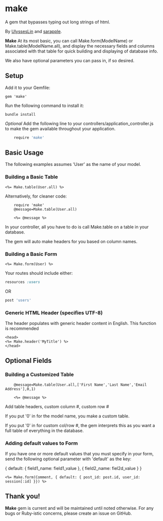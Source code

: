 # make

A gem that bypasses typing out long strings of html.

By [UlyssesLin](http://github.com/UlyssesLin) and [sarapple](http://github.com/sarapple).

**Make** At its most basic, you can call Make.form(ModelName) or Make.table(ModelName.all), and display the necessary fields and columns associated with that table for quick building and displaying of database info. 

We also have optional parameters you can pass in, if so desired.

## Setup

Add it to your Gemfile:

```Gemfile
gem 'make'
```

Run the following command to install it:

```console
bundle install
``` 

*Optional* Add the following line to your controllers/application_controller.js to make the gem available throughout your application.

```application_controller.js
	require 'make'
``` 
## Basic Usage

The following examples assumes 'User' as the name of your model.

### Building a Basic Table

```erb
<%= Make.table(User.all) %>
```

Alternatively, for cleaner code:

```controller
	require 'make'
	@message=Make.table(User.all)
```
```erb
	<%= @message %>
```

In your controller, all you have to do is call Make.table on a table in your database.

The gem will auto make headers for you based on column names.

### Building a Basic Form

```erb
<%= Make.form(User) %>
```

Your routes should include either:
```routes.rb
resources :users
```
OR
```routes.rb
post 'users'
```

### Generic HTML Header (specifies UTF-8)

The header populates with generic header content in English. This function is recommended 

```erb
<head>
<%= Make.header('MyTitle') %>
</head>
```

## Optional Fields

### Building a Customized Table


```controller
	@message=Make.table(User.all,['First Name','Last Name','Email Address'],0,1)
```
```erb
	<%= @message %>
```
Add table headers, custom column #, custom row #

If you put '0' in for the model name, you make a custom table.

If you put '0' in for custom col/row #, the gem interprets this as you want a full table of everything in the database.

### Adding default values to Form

If you have one or more default values that you must specify in your form, send the following optional parameter with 'default' as the key:

{ default: { field1_name: field1_value }, { field2_name: fiel2d_value } }

```erb
<%= Make.form(Comment, { default: { post_id: post.id, user_id: session[:id] }}) %>
```

## Thank you!

**Make** gem is current and will be maintained until noted otherwise. For any bugs or Ruby-istic concerns, please create an issue on GitHub. 